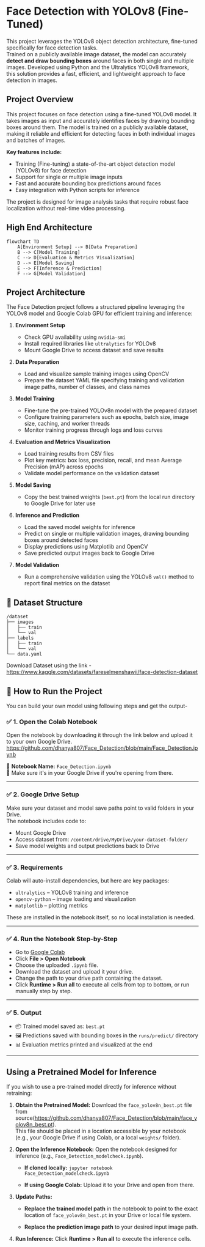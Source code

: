 # Face Detection with YOLOv8 (Fine-Tuned)

This project leverages the YOLOv8 object detection architecture, fine-tuned specifically for face detection tasks.  
Trained on a publicly available image dataset, the model can accurately **detect and draw bounding boxes** around faces in both single and multiple images.
Developed using Python and the Ultralytics YOLOv8 framework, this solution provides a fast, efficient, and lightweight approach to face detection in images.

## Project Overview

This project focuses on face detection using a fine-tuned YOLOv8 model. It takes images as input and accurately identifies faces by drawing bounding boxes around them. The model is trained on a publicly available dataset, making it reliable and efficient for detecting faces in both individual images and batches of images.

**Key features include:**

- Training (Fine-tuning) a state-of-the-art object detection model (YOLOv8) for face detection  
- Support for single or multiple image inputs  
- Fast and accurate bounding box predictions around faces  
- Easy integration with Python scripts for inference  

The project is designed for image analysis tasks that require robust face localization without real-time video processing.

## High End Architecture
```mermaid
flowchart TD
    A[Environment Setup] --> B[Data Preparation]
    B --> C[Model Training]
    C --> D[Evaluation & Metrics Visualization]
    D --> E[Model Saving]
    E --> F[Inference & Prediction]
    F --> G[Model Validation]
```

## Project Architecture

The Face Detection project follows a structured pipeline leveraging the YOLOv8 model and Google Colab GPU for efficient training and inference:

1. **Environment Setup**  
   - Check GPU availability using `nvidia-smi`  
   - Install required libraries like `ultralytics` for YOLOv8  
   - Mount Google Drive to access dataset and save results  

2. **Data Preparation**  
   - Load and visualize sample training images using OpenCV  
   - Prepare the dataset YAML file specifying training and validation image paths, number of classes, and class names  

3. **Model Training**  
   - Fine-tune the pre-trained YOLOv8n model with the prepared dataset  
   - Configure training parameters such as epochs, batch size, image size, caching, and worker threads  
   - Monitor training progress through logs and loss curves  

4. **Evaluation and Metrics Visualization**  
   - Load training results from CSV files  
   - Plot key metrics: box loss, precision, recall, and mean Average Precision (mAP) across epochs  
   - Validate model performance on the validation dataset  

5. **Model Saving**  
   - Copy the best trained weights (`best.pt`) from the local run directory to Google Drive for later use

6. **Inference and Prediction**  
   - Load the saved model weights for inference  
   - Predict on single or multiple validation images, drawing bounding boxes around detected faces  
   - Display predictions using Matplotlib and OpenCV  
   - Save predicted output images back to Google Drive  

7. **Model Validation**  
   - Run a comprehensive validation using the YOLOv8 `val()` method to report final metrics on the dataset


 ## 📁 Dataset Structure 
```
/dataset
├── images
│   ├── train
│   └── val
├── labels
│   ├── train
│   └── val
└── data.yaml
```

Download Dataset using the link - https://www.kaggle.com/datasets/fareselmenshawii/face-detection-dataset


## 🚀 How to Run the Project

You can build your own model using following steps and get the output-
### ✅ 1. Open the Colab Notebook
Open the notebook by downloading it through the link below and upload it to your own Google Drive.
https://github.com/dhanya807/Face_Detection/blob/main/Face_Detection.ipynb

📓 **Notebook Name:** `Face_Detection.ipynb`  
📍 Make sure it's in your Google Drive if you're opening from there.

---
### ✅ 2. Google Drive Setup
Make sure your dataset and model save paths point to valid folders in your Drive.  
The notebook includes code to:

- Mount Google Drive  
- Access dataset from: `/content/drive/MyDrive/your-dataset-folder/`  
- Save model weights and output predictions back to Drive  
---

### ✅ 3. Requirements
Colab will auto-install dependencies, but here are key packages:

- `ultralytics` – YOLOv8 training and inference  
- `opencv-python` – image loading and visualization  
- `matplotlib` – plotting metrics  

These are installed in the notebook itself, so no local installation is needed.

---
### ✅ 4. Run the Notebook Step-by-Step
- Go to [Google Colab](https://colab.research.google.com/)
- Click **File > Open Notebook**
- Choose the uploaded `.ipynb` file.
- Download the dataset and upload it your drive.
- Change the path to your drive path containing the dataset.
- Click **Runtime > Run all** to execute all cells from top to bottom, or run manually step by step.
---

### ✅ 5. Output
- 📦 Trained model saved as: `best.pt`  
- 🖼️ Predictions saved with bounding boxes in the `runs/predict/` directory  
- 📊 Evaluation metrics printed and visualized at the end


---

## Using a Pretrained Model for Inference

If you wish to use a pre-trained model directly for inference without retraining:

1.  **Obtain the Pretrained Model:** Download the `face_yolov8n_best.pt` file from source(https://github.com/dhanya807/Face_Detection/blob/main/face_yolov8n_best.pt).             
    This file should be placed in a location accessible by your notebook (e.g., your Google Drive if using Colab, or a local `weights/` folder).

2.  **Open the Inference Notebook:** Open the notebook designed for inference (e.g., `Face_Detection_modelcheck.ipynb`).

    * **If cloned locally:** `jupyter notebook Face_Detection_modelcheck.ipynb`

    * **If using Google Colab:** Upload it to your Drive and open from there.

3.  **Update Paths:**

    * **Replace the trained model path** in the notebook to point to the exact location of `face_yolov8n_best.pt` in your Drive or local file system.

    * **Replace the prediction image path** to your desired input image path.

4.  **Run Inference:** Click **Runtime > Run all** to execute the inference cells.


